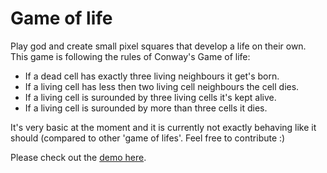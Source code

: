 # Game of life

Play god and create small pixel squares that develop a life on their own.
This game is following the rules of Conway's Game of life:

- If a dead cell has exactly three living neighbours it get's born.
- If a living cell has less then two living cell neighbours the cell dies.
- If a living cell is surounded by three living cells it's kept alive.
- If a living cell is surounded by more than three cells it dies.

It's very basic at the moment and it is currently not exactly behaving like it should (compared to other 'game of lifes'. Feel free to contribute :) 

Please check out the [demo here](http://glemmal.github.io/game-of-life). 



